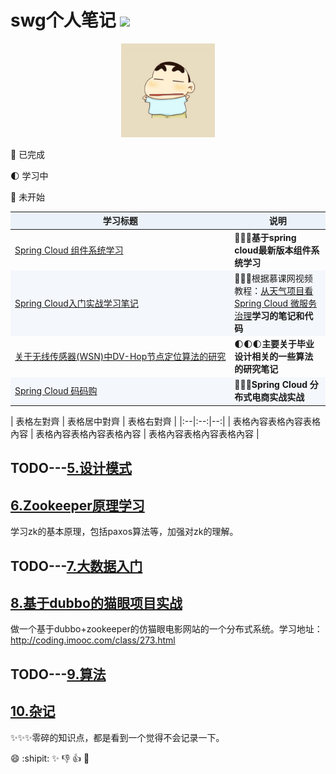 # swg个人笔记 ![](https://img.shields.io/badge/language-java-orange.svg)

<div align="center">
	<img src="pic/avatar.png" width="150px">
</div>


:full_moon_with_face: 已完成

:first_quarter_moon: 学习中

:new_moon_with_face: 未开始

学习标题 | 说明
---|---
[Spring Cloud 组件系统学习](https://github.com/sunweiguo/swgBook/tree/master/spirng-cloud-modules/)  | :full_moon_with_face::full_moon_with_face::full_moon_with_face:<b>基于spring cloud最新版本组件系统学习</b>
[Spring Cloud入门实战学习笔记](https://github.com/sunweiguo/swgBook/tree/master/spring-cloud-weather-action/)  | :full_moon_with_face::full_moon_with_face::full_moon_with_face:根据慕课网视频教程：</b>[从天气项目看 Spring Cloud 微服务治理](http://coding.imooc.com/class/177.html)<b>学习的笔记和代码
[关于无线传感器(WSN)中DV-Hop节点定位算法的研究](https://github.com/sunweiguo/swgBook/tree/master/paper/)  | :first_quarter_moon::first_quarter_moon::first_quarter_moon:<b>主要关于毕业设计相关的一些算法的研究笔记</b>
[Spring Cloud 码码购](https://github.com/sunweiguo/swgBook/tree/master/mamagou/)  | :new_moon_with_face::new_moon_with_face::new_moon_with_face:<b>Spring Cloud 分布式电商实战实战</b>

<!DOCTYPE html>
<html>
<head>
	<style>
	  table {
	      width: 100%; /*表格寬度*/
	      border-collapse: collapse; /*使用單一線條的邊框*/
	      empty-cells: show; /*單元格無內容依舊繪製邊框*/
	  }
	 
	  table th,td {
	    height: 35px; /*統一每一行的默認高度*/
	  }
	 
	  table th {
	      font-weight: bold; /*加粗*/
	      text-align: center !important; /*內容居中，加上 !important 避免被 Markdown 樣式覆蓋*/
	      background: #ECF2F9; /*背景色*/
	      white-space: nowrap; /*表頭內容強制在一行顯示*/
	  }
	 
	  /* 隔行變色 */
	  table tbody tr:nth-child(2n) {
	      background: #F4F7FB; 
	  }
	  /* 懸浮變色 */
	  table tr:hover {
	      background: #B2B2B2; 
	  }
	 
	  /* 首列不換行 */
	  table td:nth-child(1) {
	      white-space: nowrap; 
	  }
	  /* 指定列寬度 */
	  table th:nth-of-type(2) {
	     width: 200px;
	     white-space: nowrap;
	  }
  </style>
</head>
<body>
| 表格左對齊 | 表格居中對齊 | 表格右對齊 |
|:--|:--:|--:|
| 表格內容表格內容表格內容 | 表格內容表格內容表格內容 | 表格內容表格內容表格內容 |
</body>
</html>



## TODO---[5.设计模式](https://github.com/sunweiguo/swgBook/tree/master/spirng-cloud-modules/)




## [6.Zookeeper原理学习](https://github.com/sunweiguo/swgBook/tree/master/zookeeper/) 

学习zk的基本原理，包括paxos算法等，加强对zk的理解。


## TODO---[7.大数据入门](https://github.com/sunweiguo/swgBook/tree/master/zookeeper/)



## [8.基于dubbo的猫眼项目实战](https://github.com/sunweiguo/swgBook/tree/master/maoyan/)

做一个基于dubbo+zookeeper的仿猫眼电影网站的一个分布式系统。学习地址：http://coding.imooc.com/class/273.html

## TODO---[9.算法](https://github.com/sunweiguo/swgBook/tree/master/spirng-cloud-modules/)


## [10.杂记](https://github.com/sunweiguo/swgBook/tree/master/zaji)

:sparkles::sparkles::sparkles:零碎的知识点，都是看到一个觉得不会记录一下。


:smile: :shipit: :sparkles: :-1: :+1: :clap:


